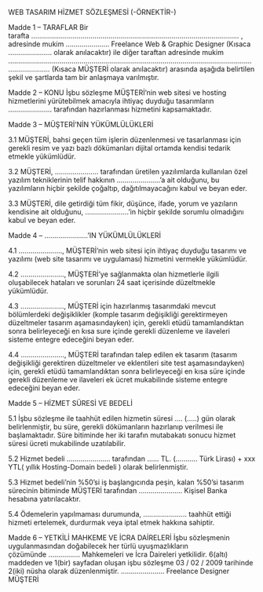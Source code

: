 WEB TASARIM HİZMET SÖZLEŞMESİ (-ÖRNEKTİR-) 

Madde 1 – TARAFLAR Bir tarafta ......................................................................................................... ,
adresinde mukim ...................... Freelance Web & Graphic Designer (Kısaca ...................... olarak anılacaktır) ile diğer taraftan adresinde mukim ……………………………………………………………………………………………………………………………… (Kısaca MÜŞTERİ olarak anılacaktır) arasında aşağıda belirtilen şekil ve şartlarda tam bir anlaşmaya varılmıştır.

Madde 2 – KONU İşbu sözleşme MÜŞTERİ’nin web sitesi ve hosting hizmetlerini yürütebilmek amacıyla ihtiyaç duyduğu tasarımların ...................... tarafından hazırlanması hizmetini kapsamaktadır. 

Madde 3 – MÜŞTERİ’NİN YÜKÜMLÜLÜKLERİ 

3.1 MÜŞTERİ, bahsi geçen tüm işlerin düzenlenmesi ve tasarlanması için gerekli resim ve yazı bazlı dökümanları dijital ortamda kendisi tedarik etmekle yükümlüdür. 

3.2 MÜŞTERİ, ...................... tarafından üretilen yazılımlarda kullanılan özel yazılım tekniklerinin telif hakkının ......................’a ait olduğunu, bu yazılımların hiçbir şekilde çoğaltıp, dağıtılmayacağını kabul ve beyan eder. 

3.3 MÜŞTERİ, dile getirdiği tüm fikir, düşünce, ifade, yorum ve yazıların kendisine ait olduğunu, ......................’in hiçbir şekilde sorumlu olmadığını kabul ve beyan eder. 

Madde 4 – ......................’IN YÜKÜMLÜLÜKLERİ 

4.1 ......................, MÜŞTERİ’nin web sitesi için ihtiyaç duyduğu tasarımı ve yazılımı (web site tasarımı ve uygulaması) hizmetini vermekle yükümlüdür. 

4.2 ......................, MÜŞTERİ’ye sağlanmakta olan hizmetlerle ilgili oluşabilecek hataları ve sorunları 24 saat içerisinde düzeltmekle yükümlüdür. 

4.3 ......................, MÜŞTERİ için hazırlanmış tasarımdaki mevcut bölümlerdeki değişiklikler (komple tasarım değişikliği gerektirmeyen düzeltmeler tasarım aşamasındayken) için, gerekli etüdü tamamlandıktan sonra belirleyeceği en kısa sure içinde gerekli düzenleme ve ilaveleri sisteme entegre edeceğini beyan eder. 

4.4 ......................, MÜŞTERİ tarafından talep edilen ek tasarım (tasarım değişikliği gerektiren düzeltmeler ve eklentileri site test aşamasındayken) için, gerekli etüdü tamamlandıktan sonra belirleyeceği en kısa süre içinde gerekli düzenleme ve ilaveleri ek ücret mukabilinde sisteme entegre edeceğini beyan eder. 

Madde 5 – HİZMET SÜRESİ VE BEDELİ 

5.1 İşbu sözleşme ile taahhüt edilen hizmetin süresi …. (…..) gün olarak belirlenmiştir, bu süre, gerekli dökümanların hazırlanıp verilmesi ile başlamaktadır. Süre bitiminde her iki tarafın mutabakatı sonucu hizmet süresi ücreti mukabilinde uzatılabilir. 

5.2 Hizmet bedeli ...................... tarafından …… TL. (……….. Türk Lirası) + xxx YTL( yıllık Hosting-Domain bedeli ) olarak belirlenmiştir. 

5.3 Hizmet bedeli’nin %50’si iş başlangıcında peşin, kalan %50’si tasarım sürecinin bitiminde MÜŞTERİ tarafından ...................... Kişisel Banka hesabına yatırılacaktır.  

5.4 Ödemelerin yapılmaması durumunda, ...................... taahhüt ettiği hizmeti ertelemek, durdurmak veya iptal etmek hakkına sahiptir. 

Madde 6 – YETKİLİ MAHKEME VE İCRA DAİRELERİ İşbu sözleşmenin uygulanmasından doğabilecek her türlü uyuşmazlıkların çözümünde ................ Mahkemeleri ve İcra Daireleri yetkilidir. 6(altı) maddeden ve 1(bir) sayfadan oluşan işbu sözleşme 03 / 02 / 2009 tarihinde 2(iki) nüsha olarak düzenlenmiştir. 
...................... Freelance Designer 							MÜŞTERİ

